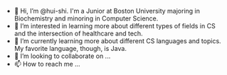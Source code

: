 - 👋 Hi, I’m @hui-shi. I'm a Junior at Boston University majoring in Biochemistry and minoring in Computer Science.
- 👀 I’m interested in learning more about different types of fields in CS and the intersection of healthcare and tech.
- 🌱 I’m currently learning more about different CS languages and topics. My favorite language, though, is Java.
- 💞️ I’m looking to collaborate on ...
- 📫 How to reach me ...

<!---
hui-shi/hui-shi is a ✨ special ✨ repository because its `README.md` (this file) appears on your GitHub profile.
You can click the Preview link to take a look at your changes.
--->
